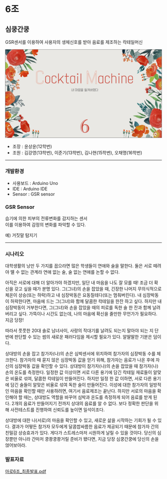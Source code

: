 # 6조

## 심쿵간쿵

GSR센서를 이용하여 사용자의 생체신호를 받아 음료를 제조하는 칵테일머신  

![](team6.png)  

* 조장 : 윤상윤(12학번)  
* 조원 : 김강영(13학번), 이준기(13학번), 김나현(15학번), 오채명(16학번)  

***

### 개발환경  

* 사용보드 : Arduino Uno  
* IDE : Arduino IDE  
* Sensor : GSR sensor  

### GSR Sensor  

습기에 의한 피부의 전류변화를 감지하는 센서  
이를 이용하여 감정의 변화를 파악할 수 있다.  

예) 거짓말 탐지기

***

### 시나리오  

대학생활의 낭만 두 가지를 꼽으라면 많은 학생들이 연애와 술을 말한다. 둘은 서로 떼려야 뗼 수 없는 관계라 연애 없는 술, 술 없는 연애를 논할 수 없다.  

아직은 서로에 대해 더 알아가야 하겠지만, 일단 내 마음을 나도 잘 모를 때! 조금 더 확신을 갖고 싶을 때가 분명 있다. 그(그녀)의 손을 잡았을 때, 긴장한 나머지 무의식적으로 체온이 상승(또는 하락)하고 내 심장박동은 요동칠테다(또는 멈춰버린다). 내 심장박동이 허락한다면, 마음에 드는 그(그녀)와 함께 달콤한 칵테일을 한잔 하고 싶다. 하지만 내 심장박동이 거부한다면, 그(그녀)와 손을 잡았을 때의 피로를 독한 술 한 잔과 함께 날려버리고 싶다. 가뜩이나 시간도 없는데, 나의 마음에 확신을 줄만한 무언가가 필요하다. 지금 당장!  

따라서 풋풋한 20대 솔로 남녀사이, 사랑의 작대기를 날려도 되는지 말아야 되는 지 단번에 판단할 수 있는 썸의 새로운 패러다임을 제시할 필요가 있다. 알딸딸한 기분은 덤이다.  

상대방의 손을 잡고 참가자(나)의 손은 심박센서에 위치하여 참가자의 심장박동 수를 체크한다. 참가자의 때 묻지 않은 심장박동 값을 얻기 위해, 참가자는 음료가 나온 후에 자신의 심장박동 값을 확인할 수 있다. 상대방이 참가자(나)의 손을 잡았을 때 참가자(나) 손의 온도를 측정한다. 일정한 값 이상이면 서로 다른 용기에 담긴 칵테일 재료들이 알맞은 비율로 섞여, 달콤한 칵테일이 만들어진다. 하지만 일정 한 값 이하면, 서로 다른 용기에 담긴 술들이 알맞은 비율로 섞여 독한 술이 만들어진다. 이성에 대한 참가자의 일방적인 마음을 확인할 때만 사용하려면, 여기서 음료제조는 끝난다. 하지만 서로의 마음을 확인해야 할 때는, 상대방도 역할을 바꾸어 심박과 온도를 측정하게 되어 음료를 받게 된다. 2개의 음료가 만들어지기 전까지 상대의 음료를 알 수 없다. 보다 정확한 판단을 위해 사전테스트를 진행하여 신뢰도를 높이면 일석이조다.  

상대방에 대한 나(서로)의 마음을 확인할 수 있고, 새로운 삶을 시작하는 기회가 될 수 있다. 결과가 어떻든 참가자 모두에게 달콤쌉싸름한 음료가 제공되기 때문에 참가자 간의 친밀감 상승효과가 있다. 게다가 스트레스마저 시원하게 날릴 수 있을 것이다. 당신의 심장뿐만 아니라 간마저 쿵쾅쿵쾅거릴 준비가 됐다면, 지금 당장 심쿵간쿵에 당신의 손을 얹어보아라.  

### 발표자료  

[마로6조_최종발표.pdf](PPT/161126_maro_team6.pdf)  
